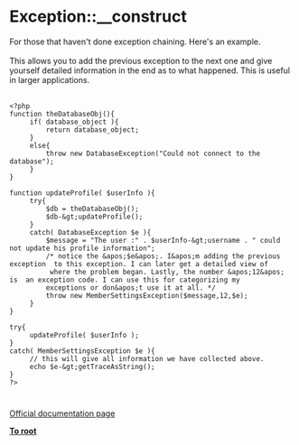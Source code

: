 # Exception::__construct



For those that haven&apos;t done exception chaining. Here&apos;s an example. <br><br>This allows you to add the previous exception to the next one and give yourself detailed information in the end as to what happened. This is useful in larger applications.<br><br>

```
<?php
function theDatabaseObj(){
     if( database_object ){
         return database_object; 
     }
     else{
         throw new DatabaseException("Could not connect to the database");
     }
}

function updateProfile( $userInfo ){
     try{
         $db = theDatabaseObj();
         $db-&gt;updateProfile();
     }
     catch( DatabaseException $e ){
         $message = "The user :" . $userInfo-&gt;username . " could not update his profile information";
         /* notice the &apos;$e&apos;. I&apos;m adding the previous exception  to this exception. I can later get a detailed view of 
          where the problem began. Lastly, the number &apos;12&apos; is  an exception code. I can use this for categorizing my 
         exceptions or don&apos;t use it at all. */ 
         throw new MemberSettingsException($message,12,$e);
     }
}

try{
     updateProfile( $userInfo );
}
catch( MemberSettingsException $e ){
     // this will give all information we have collected above. 
     echo $e-&gt;getTraceAsString();
}
?>
```
  

#

[Official documentation page](https://www.php.net/manual/en/exception.construct.php)

**[To root](/README.md)**